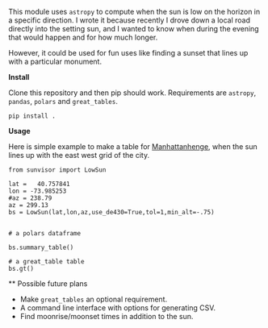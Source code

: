 

This module uses `astropy` to compute when the sun is low on the horizon in a specific direction. I wrote it because recently I drove down a local road directly into the setting sun, and I wanted to know when during the evening that would happen and for how much longer.

However, it could be used for fun uses like finding a sunset that lines up with a particular monument.

**Install**

Clone this repository and then pip should work. Requirements are `astropy`, `pandas`, `polars` and `great_tables`.

`pip install .`

**Usage**

Here is simple example to make a table for [Manhattanhenge](https://www.amnh.org/research/hayden-planetarium/manhattanhenge), when the sun lines up with the east west grid of the city.

```{python}
from sunvisor import LowSun

lat =   40.757841
lon = -73.985253
#az = 238.79
az = 299.13
bs = LowSun(lat,lon,az,use_de430=True,tol=1,min_alt=-.75)


# a polars dataframe 

bs.summary_table()

# a great_table table
bs.gt()

```

** Possible future plans

* Make `great_tables` an optional requirement.
* A command line interface with options for generating CSV.
* Find moonrise/moonset times in addition to the sun.
